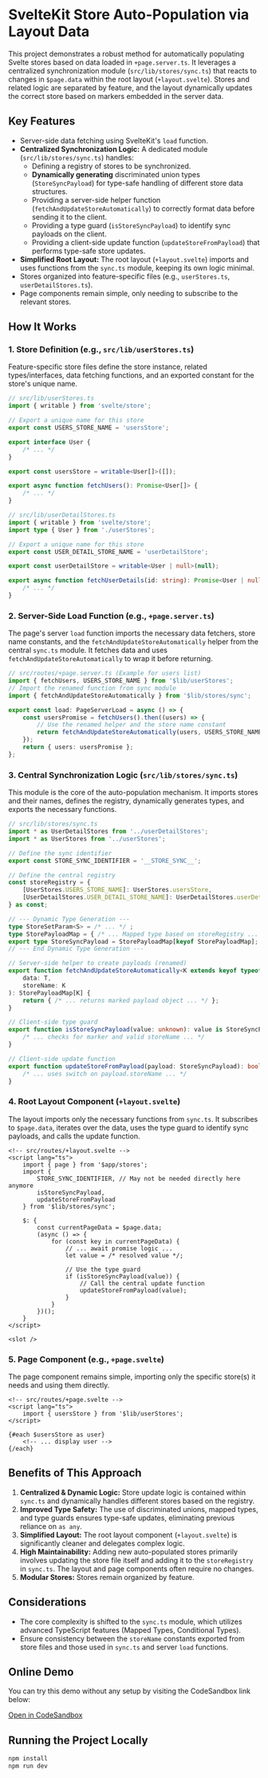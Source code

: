 # SvelteKit Store Auto-Population via Layout Data

This project demonstrates a robust method for automatically populating Svelte stores based on data loaded in `+page.server.ts`. It leverages a centralized synchronization module (`src/lib/stores/sync.ts`) that reacts to changes in `$page.data` within the root layout (`+layout.svelte`). Stores and related logic are separated by feature, and the layout dynamically updates the correct store based on markers embedded in the server data.

## Key Features

- Server-side data fetching using SvelteKit's `load` function.
- **Centralized Synchronization Logic:** A dedicated module (`src/lib/stores/sync.ts`) handles:
  - Defining a registry of stores to be synchronized.
  - **Dynamically generating** discriminated union types (`StoreSyncPayload`) for type-safe handling of different store data structures.
  - Providing a server-side helper function (`fetchAndUpdateStoreAutomatically`) to correctly format data before sending it to the client.
  - Providing a type guard (`isStoreSyncPayload`) to identify sync payloads on the client.
  - Providing a client-side update function (`updateStoreFromPayload`) that performs type-safe store updates.
- **Simplified Root Layout:** The root layout (`+layout.svelte`) imports and uses functions from the `sync.ts` module, keeping its own logic minimal.
- Stores organized into feature-specific files (e.g., `userStores.ts`, `userDetailStores.ts`).
- Page components remain simple, only needing to subscribe to the relevant stores.

## How It Works

### 1. Store Definition (e.g., `src/lib/userStores.ts`)

Feature-specific store files define the store instance, related types/interfaces, data fetching functions, and an exported constant for the store's unique name.

```typescript
// src/lib/userStores.ts
import { writable } from 'svelte/store';

// Export a unique name for this store
export const USERS_STORE_NAME = 'usersStore';

export interface User {
	/* ... */
}

export const usersStore = writable<User[]>([]);

export async function fetchUsers(): Promise<User[]> {
	/* ... */
}
```

```typescript
// src/lib/userDetailStores.ts
import { writable } from 'svelte/store';
import type { User } from './userStores';

// Export a unique name for this store
export const USER_DETAIL_STORE_NAME = 'userDetailStore';

export const userDetailStore = writable<User | null>(null);

export async function fetchUserDetails(id: string): Promise<User | null> {
	/* ... */
}
```

### 2. Server-Side Load Function (e.g., `+page.server.ts`)

The page's server `load` function imports the necessary data fetchers, store name constants, and the `fetchAndUpdateStoreAutomatically` helper from the central `sync.ts` module. It fetches data and uses `fetchAndUpdateStoreAutomatically` to wrap it before returning.

```typescript
// src/routes/+page.server.ts (Example for users list)
import { fetchUsers, USERS_STORE_NAME } from '$lib/userStores';
// Import the renamed function from sync module
import { fetchAndUpdateStoreAutomatically } from '$lib/stores/sync';

export const load: PageServerLoad = async () => {
	const usersPromise = fetchUsers().then((users) => {
		// Use the renamed helper and the store name constant
		return fetchAndUpdateStoreAutomatically(users, USERS_STORE_NAME);
	});
	return { users: usersPromise };
};
```

### 3. Central Synchronization Logic (`src/lib/stores/sync.ts`)

This module is the core of the auto-population mechanism. It imports stores and their names, defines the registry, dynamically generates types, and exports the necessary functions.

```typescript
// src/lib/stores/sync.ts
import * as UserDetailStores from '../userDetailStores';
import * as UserStores from '../userStores';

// Define the sync identifier
export const STORE_SYNC_IDENTIFIER = '__STORE_SYNC__';

// Define the central registry
const storeRegistry = {
	[UserStores.USERS_STORE_NAME]: UserStores.usersStore,
	[UserDetailStores.USER_DETAIL_STORE_NAME]: UserDetailStores.userDetailStore
} as const;

// --- Dynamic Type Generation ---
type StoreSetParam<S> = /* ... */ ;
type StorePayloadMap = { /* ... Mapped type based on storeRegistry ... */ };
export type StoreSyncPayload = StorePayloadMap[keyof StorePayloadMap]; // Discriminated Union
// --- End Dynamic Type Generation ---

// Server-side helper to create payloads (renamed)
export function fetchAndUpdateStoreAutomatically<K extends keyof typeof storeRegistry, /* ... */>(
    data: T,
    storeName: K
): StorePayloadMap[K] {
	return { /* ... returns marked payload object ... */ };
}

// Client-side type guard
export function isStoreSyncPayload(value: unknown): value is StoreSyncPayload {
    /* ... checks for marker and valid storeName ... */
}

// Client-side update function
export function updateStoreFromPayload(payload: StoreSyncPayload): boolean {
    /* ... uses switch on payload.storeName ... */
}
```

### 4. Root Layout Component (`+layout.svelte`)

The layout imports only the necessary functions from `sync.ts`. It subscribes to `$page.data`, iterates over the data, uses the type guard to identify sync payloads, and calls the update function.

```svelte
<!-- src/routes/+layout.svelte -->
<script lang="ts">
    import { page } from '$app/stores';
    import {
        STORE_SYNC_IDENTIFIER, // May not be needed directly here anymore
        isStoreSyncPayload,
        updateStoreFromPayload
    } from '$lib/stores/sync';

    $: {
        const currentPageData = $page.data;
        (async () => {
            for (const key in currentPageData) {
                // ... await promise logic ...
                let value = /* resolved value */;

                // Use the type guard
                if (isStoreSyncPayload(value)) {
                    // Call the central update function
                    updateStoreFromPayload(value);
                }
            }
        })();
    }
</script>

<slot />
```

### 5. Page Component (e.g., `+page.svelte`)

The page component remains simple, importing only the specific store(s) it needs and using them directly.

```svelte
<!-- src/routes/+page.svelte -->
<script lang="ts">
	import { usersStore } from '$lib/userStores';
</script>

{#each $usersStore as user}
	<!-- ... display user -->
{/each}
```

## Benefits of This Approach

1.  **Centralized & Dynamic Logic:** Store update logic is contained within `sync.ts` and dynamically handles different stores based on the registry.
2.  **Improved Type Safety:** The use of discriminated unions, mapped types, and type guards ensures type-safe updates, eliminating previous reliance on `as any`.
3.  **Simplified Layout:** The root layout component (`+layout.svelte`) is significantly cleaner and delegates complex logic.
4.  **High Maintainability:** Adding new auto-populated stores primarily involves updating the store file itself and adding it to the `storeRegistry` in `sync.ts`. The layout and page components often require no changes.
5.  **Modular Stores:** Stores remain organized by feature.

## Considerations

- The core complexity is shifted to the `sync.ts` module, which utilizes advanced TypeScript features (Mapped Types, Conditional Types).
- Ensure consistency between the `storeName` constants exported from store files and those used in `sync.ts` and server `load` functions.

## Online Demo

You can try this demo without any setup by visiting the CodeSandbox link below:

[Open in CodeSandbox](https://codesandbox.io/p/github/gordonwoon/svelte-server-layout-store/main)

## Running the Project Locally

```bash
npm install
npm run dev
```
